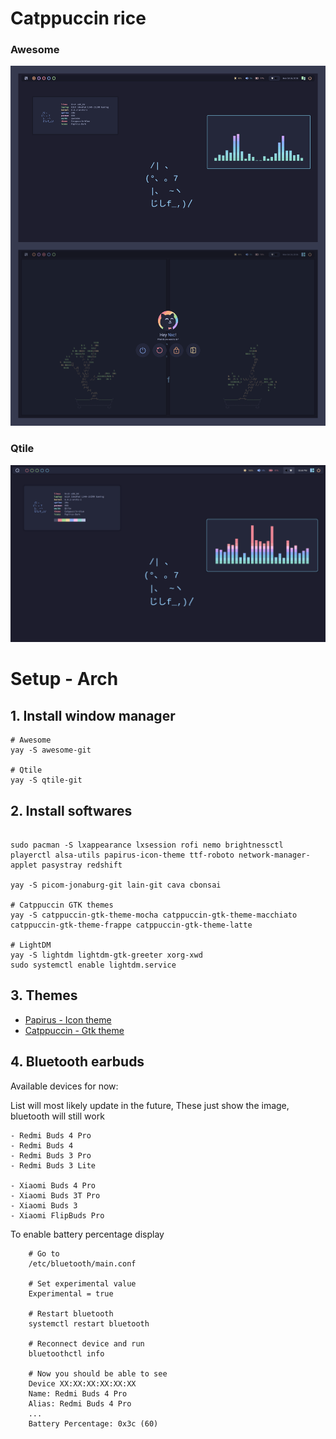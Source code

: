 # Catppuccin rice

### Awesome

![rice](./assets/awesome.png)

### Qtile

![rice](./assets/qtile.png)

# Setup - Arch

## 1. Install window manager

   ```shell
   # Awesome
   yay -S awesome-git

   # Qtile
   yay -S qtile-git
   ```

## 2. Install softwares

   ```shell

   sudo pacman -S lxappearance lxsession rofi nemo brightnessctl playerctl alsa-utils papirus-icon-theme ttf-roboto network-manager-applet pasystray redshift

   yay -S picom-jonaburg-git lain-git cava cbonsai

   # Catppuccin GTK themes
   yay -S catppuccin-gtk-theme-mocha catppuccin-gtk-theme-macchiato catppuccin-gtk-theme-frappe catppuccin-gtk-theme-latte

   # LightDM
   yay -S lightdm lightdm-gtk-greeter xorg-xwd
   sudo systemctl enable lightdm.service
   ```

## 3. Themes

   - [Papirus - Icon theme](https://github.com/PapirusDevelopmentTeam/papirus-icon-theme)
   - [Catppuccin - Gtk theme](https://github.com/catppuccin/catppuccin)

## 4. Bluetooth earbuds

Available devices for now:

List will most likely update in the future,
These just show the image, bluetooth will still work

    - Redmi Buds 4 Pro
    - Redmi Buds 4
    - Redmi Buds 3 Pro
    - Redmi Buds 3 Lite

    - Xiaomi Buds 4 Pro
    - Xiaomi Buds 3T Pro
    - Xiaomi Buds 3
    - Xiaomi FlipBuds Pro

To enable battery percentage display

```shell
    # Go to
    /etc/bluetooth/main.conf

    # Set experimental value
    Experimental = true

    # Restart bluetooth
    systemctl restart bluetooth

    # Reconnect device and run
    bluetoothctl info

    # Now you should be able to see
    Device XX:XX:XX:XX:XX:XX
    Name: Redmi Buds 4 Pro
    Alias: Redmi Buds 4 Pro
    ...
    Battery Percentage: 0x3c (60)
```